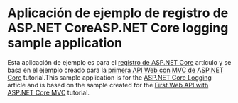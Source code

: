 # <a name="aspnet-core-logging-sample-application"></a><span data-ttu-id="cd2bb-101">Aplicación de ejemplo de registro de ASP.NET Core</span><span class="sxs-lookup"><span data-stu-id="cd2bb-101">ASP.NET Core logging sample application</span></span>

<span data-ttu-id="cd2bb-102">Esta aplicación de ejemplo es para el [registro de ASP.NET Core](https://docs.microsoft.com/aspnet/core/fundamentals/logging) artículo y se basa en el ejemplo creado para la [primera API Web con MVC de ASP.NET Core](https://docs.microsoft.com/aspnet/core/tutorials/first-web-api) tutorial.</span><span class="sxs-lookup"><span data-stu-id="cd2bb-102">This sample application is for the [ASP.NET Core Logging](https://docs.microsoft.com/aspnet/core/fundamentals/logging) article and is based on the sample created for the [First Web API with ASP.NET Core MVC](https://docs.microsoft.com/aspnet/core/tutorials/first-web-api) tutorial.</span></span>